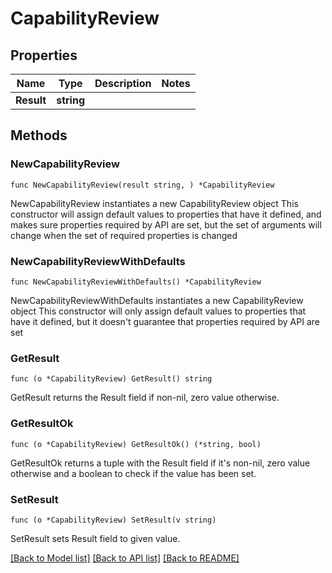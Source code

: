# CapabilityReview

## Properties

Name | Type | Description | Notes
------------ | ------------- | ------------- | -------------
**Result** | **string** |  | 

## Methods

### NewCapabilityReview

`func NewCapabilityReview(result string, ) *CapabilityReview`

NewCapabilityReview instantiates a new CapabilityReview object
This constructor will assign default values to properties that have it defined,
and makes sure properties required by API are set, but the set of arguments
will change when the set of required properties is changed

### NewCapabilityReviewWithDefaults

`func NewCapabilityReviewWithDefaults() *CapabilityReview`

NewCapabilityReviewWithDefaults instantiates a new CapabilityReview object
This constructor will only assign default values to properties that have it defined,
but it doesn't guarantee that properties required by API are set

### GetResult

`func (o *CapabilityReview) GetResult() string`

GetResult returns the Result field if non-nil, zero value otherwise.

### GetResultOk

`func (o *CapabilityReview) GetResultOk() (*string, bool)`

GetResultOk returns a tuple with the Result field if it's non-nil, zero value otherwise
and a boolean to check if the value has been set.

### SetResult

`func (o *CapabilityReview) SetResult(v string)`

SetResult sets Result field to given value.



[[Back to Model list]](../README.md#documentation-for-models) [[Back to API list]](../README.md#documentation-for-api-endpoints) [[Back to README]](../README.md)


